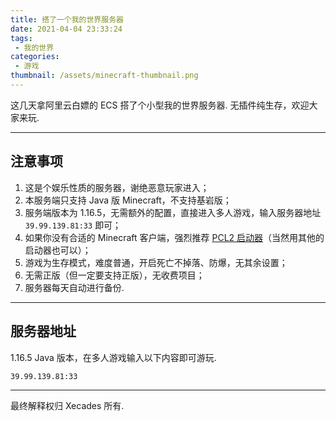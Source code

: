 ```yaml
---
title: 搭了一个我的世界服务器
date: 2021-04-04 23:33:24
tags:
 - 我的世界
categories:
 - 游戏
thumbnail: /assets/minecraft-thumbnail.png
---
```


这几天拿阿里云白嫖的 ECS 搭了个小型我的世界服务器. 无插件纯生存，欢迎大家来玩.

<!-- more -->

---

## 注意事项

1. 这是个娱乐性质的服务器，谢绝恶意玩家进入；
2. 本服务端只支持 Java 版 Minecraft，不支持基岩版；
3. 服务端版本为 1.16.5，无需额外的配置，直接进入多人游戏，输入服务器地址 `39.99.139.81:33` 即可；
4. 如果你没有合适的 Minecraft 客户端，强烈推荐 [PCL2 启动器](https://afdian.net/p/0164034c016c11ebafcb52540025c377)（当然用其他的启动器也可以）；
5. 游戏为生存模式，难度普通，开启死亡不掉落、防爆，无其余设置；
6. 无需正版（但一定要支持正版），无收费项目；
7. 服务器每天自动进行备份.

---

## 服务器地址

1.16.5 Java 版本，在多人游戏输入以下内容即可游玩.

```
39.99.139.81:33
```

---

最终解释权归 Xecades 所有.